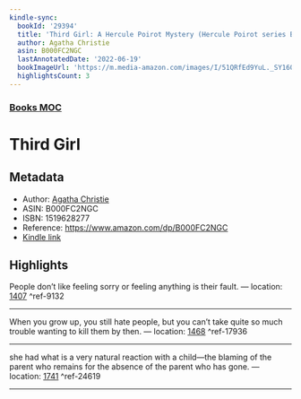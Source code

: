 ```yaml
---
kindle-sync:
  bookId: '29394'
  title: 'Third Girl: A Hercule Poirot Mystery (Hercule Poirot series Book 35)'
  author: Agatha Christie
  asin: B000FC2NGC
  lastAnnotatedDate: '2022-06-19'
  bookImageUrl: 'https://m.media-amazon.com/images/I/51QRfEd9YuL._SY160.jpg'
  highlightsCount: 3
---
```

### [Books MOC](Books%20MOC.md)

# Third Girl

## Metadata
* Author: [Agatha Christie](https://www.amazon.comundefined)
* ASIN: B000FC2NGC
* ISBN: 1519628277
* Reference: https://www.amazon.com/dp/B000FC2NGC
* [Kindle link](kindle://book?action=open&asin=B000FC2NGC)

## Highlights
People don’t like feeling sorry or feeling anything is their fault. — location: [1407](kindle://book?action=open&asin=B000FC2NGC&location=1407) ^ref-9132

---
When you grow up, you still hate people, but you can’t take quite so much trouble wanting to kill them by then. — location: [1468](kindle://book?action=open&asin=B000FC2NGC&location=1468) ^ref-17936

---
she had what is a very natural reaction with a child—the blaming of the parent who remains for the absence of the parent who has gone. — location: [1741](kindle://book?action=open&asin=B000FC2NGC&location=1741) ^ref-24619

---
